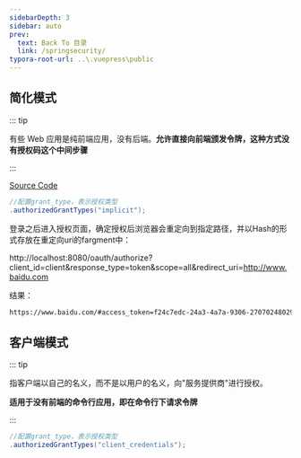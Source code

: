 ```yaml
---
sidebarDepth: 3
sidebar: auto
prev:
  text: Back To 目录
  link: /springsecurity/
typora-root-url: ..\.vuepress\public
---
```




## 简化模式

::: tip

有些 Web 应用是纯前端应用，没有后端。**允许直接向前端颁发令牌，这种方式没有授权码这个中间步骤**

:::

[Source Code]()

```java
//配置grant_type，表示授权类型
.authorizedGrantTypes("implicit");
```

登录之后进入授权页面，确定授权后浏览器会重定向到指定路径，并以Hash的形式存放在重定向uri的fargment中：  

http://localhost:8080/oauth/authorize?client_id=client&response_type=token&scope=all&redirect_uri=http://www.baidu.com

结果：

```sh
https://www.baidu.com/#access_token=f24c7edc-24a3-4a7a-9306-270702480292&token_type=bearer&expires_in=3599
```



## 客户端模式

::: tip

指客户端以自己的名义，而不是以用户的名义，向"服务提供商"进行授权。

**适用于没有前端的命令行应用，即在命令行下请求令牌**

:::

```java
//配置grant_type，表示授权类型
.authorizedGrantTypes("client_credentials");
```

